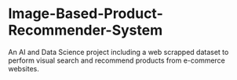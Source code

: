 # Image-Based-Product-Recommender-System
An AI and Data Science project including a web scrapped dataset to perform visual search and recommend products from e-commerce websites.
